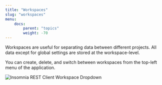 ```yaml
---
title: "Workspaces"
slug: "workspaces"
menu:
    docs:
        parent: "topics"
        weight: -70
---
```


Workspaces are useful for separating data between different projects. All data except for global
settings are stored at the workspace-level.

You can create, delete, and switch between workspaces from the top-left menu of the application.

![Insomnia REST Client Workspace Dropdown](/images/docs/workspace-dropdown.png)